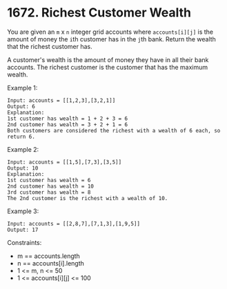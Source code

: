 # 1672. Richest Customer Wealth

You are given an ```m``` x ```n``` integer grid accounts where ```accounts[i][j]``` is the amount of money 
the ```i```​​​​​​​​​​​th​​​​ customer has in the ```j​​​​​​​​​​​```th​​​​ bank. Return the wealth that the richest customer has.

A customer's wealth is the amount of money they have in all their bank accounts. The 
richest customer is the customer that has the maximum wealth.

Example 1:

    Input: accounts = [[1,2,3],[3,2,1]]
    Output: 6
    Explanation:
    1st customer has wealth = 1 + 2 + 3 = 6
    2nd customer has wealth = 3 + 2 + 1 = 6
    Both customers are considered the richest with a wealth of 6 each, so return 6.

Example 2:

    Input: accounts = [[1,5],[7,3],[3,5]]
    Output: 10
    Explanation: 
    1st customer has wealth = 6
    2nd customer has wealth = 10 
    3rd customer has wealth = 8
    The 2nd customer is the richest with a wealth of 10.

Example 3:

    Input: accounts = [[2,8,7],[7,1,3],[1,9,5]]
    Output: 17
 

Constraints:

* m == accounts.length
* n == accounts[i].length
* 1 <= m, n <= 50
* 1 <= accounts[i][j] <= 100